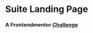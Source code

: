 # Suite Landing Page
### A Frontendmentor [Challenge](https://www.frontendmentor.io/challenges/suite-landing-page-tj_eaU-Ra)
